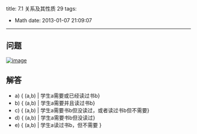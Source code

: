 title: 7.1 关系及其性质 29
tags:
  - Math
date: 2013-01-07 21:09:07
---

## 问题

[![image](http://freewind.me/wp-content/uploads/2013/01/image_thumb135.png "image")](http://freewind.me/wp-content/uploads/2013/01/image134.png)

## 解答

*   a)  { (a,b) | 学生a需要或已经读过书b}
*   b) { (a,b) | 学生a需要并且读过书b}
*   c) { (a,b) | 学生a需要书b但没读过，或者读过书b但不需要}
*   d) { (a,b) | 学生a需要书b但没读过}
*   e) { (a,b) | 学生a读过书b，但不需要 }
